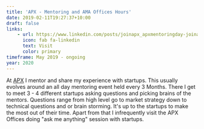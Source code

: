 ```yaml
---
title: 'APX - Mentoring and AMA Offices Hours'
date: 2019-02-11T19:27:37+10:00
draft: false
links:
    - url: https://www.linkedin.com/posts/joinapx_apxmentoringday-joinapx-berlin-activity-6636561772604076032-OJka
      icon: fab fa-linkedin
      text: Visit
      color: primary
timeframe: May 2019 - ongoing
year: 2020
---
```


At [APX](https://apx.ac/) I mentor and share my experience with startups. This usually evolves around an all day mentoring event held every 3 Months. There I get to meet 3 - 4 different startups asking questions and picking brains of the mentors. Questions range from high level go to market strategy down to technical questions and or brain storming. It's up to the startups to make the most out of their time. Apart from that I infrequently visit the APX Offices doing "ask me anything" session with startups.
